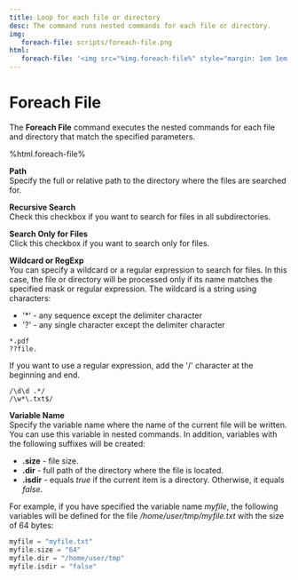 ```yaml
---
title: Loop for each file or directory
desc: The command runs nested commands for each file or directory.
img:
   foreach-file: scripts/foreach-file.png
html:
   foreach-file: '<img src="%img.foreach-file%" style="margin: 1em 1em;"/>'
---
```

# Foreach File

The **Foreach File** command executes the nested commands for each file and directory that match the specified parameters.

%html.foreach-file%

**Path**  
Specify the full or relative path to the directory where the files are searched for.

**Recursive Search**  
Check this checkbox if you want to search for files in all subdirectories.

**Search Only for Files**  
Click this checkbox if you want to search only for files.

**Wildcard or RegExp**  
You can specify a wildcard or a regular expression to search for files. In this case, the file or directory will be processed only if its name matches the specified mask or regular expression.
The wildcard is a string using characters:

* '\*' - any sequence except the delimiter character
* '?' - any single character except the delimiter character

``` text
*.pdf  
??file.
```

If you want to use a regular expression, add the '/' character at the beginning and end.

``` text
/\d\d .*/
/\w*\.txt$/
```

**Variable Name**  
Specify the variable name where the name of the current file will be written. You can use this variable in nested commands. In addition, variables with the following suffixes will be created:

* **.size** - file size.
* **.dir** - full path of the directory where the file is located.
* **.isdir** - equals *true* if the current item is a directory. Otherwise, it equals *false*.

For example, if you have specified the variable name *myfile*, the following variables will be defined for the file */home/user/tmp/myfile.txt* with the size of 64 bytes:

``` go
myfile = "myfile.txt"
myfile.size = "64"
myfile.dir = "/home/user/tmp"
myfile.isdir = "false"
```
